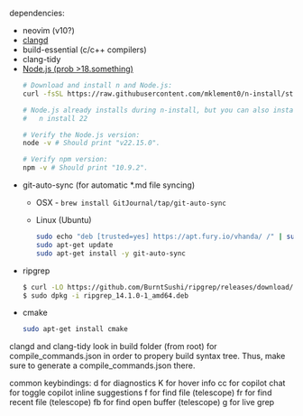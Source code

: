 dependencies:
  - neovim (v10?)
  - [clangd](https://clangd.llvm.org/installation)
  - build-essential (c/c++ compilers)
  - clang-tidy
  - [Node.js (prob >18.something)](https://nodejs.org/en/download/package-manager/)
      ```bash
      # Download and install n and Node.js:
      curl -fsSL https://raw.githubusercontent.com/mklement0/n-install/stable/bin/n-install | bash -s 22
      
      # Node.js already installs during n-install, but you can also install it manually:
      #   n install 22
      
      # Verify the Node.js version:
      node -v # Should print "v22.15.0".
      
      # Verify npm version:
      npm -v # Should print "10.9.2".
    ```
  - git-auto-sync (for automatic *.md file syncing)
    * OSX - `brew install GitJournal/tap/git-auto-sync`
    * Linux (Ubuntu)
    
        ```bash
        sudo echo "deb [trusted=yes] https://apt.fury.io/vhanda/ /" | sudo tee /etc/apt/sources.list.d/git-auto-sync.list
        sudo apt-get update
        sudo apt-get install -y git-auto-sync
        ```
  - ripgrep
    ```bash
    $ curl -LO https://github.com/BurntSushi/ripgrep/releases/download/14.1.0/ripgrep_14.1.0-1_amd64.deb
    $ sudo dpkg -i ripgrep_14.1.0-1_amd64.deb
    ```
  - cmake
    ```bash
    sudo apt-get install cmake
    ```



clangd and clang-tidy look in build folder (from root) for compile_commands.json in order to propery build syntax tree.
Thus, make sure to generate a compile_commands.json there.

common keybindings:
<leader>d for diagnostics
K for hover info
<leader>cc for copilot chat
<leader><Tab> for toggle copilot inline suggestions
<leader>f for find file (telescope)
<leader>fr for find recent file (telescope)
<leader>fb for find open buffer (telescope)
<leader>g for live grep

